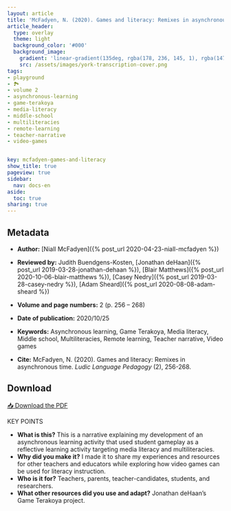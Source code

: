 ```yaml
---
layout: article
title: 'McFadyen, N. (2020). Games and literacy: Remixes in asynchronous time'
article_header:
  type: overlay
  theme: light
  background_color: '#000'
  background_image:
    gradient: 'linear-gradient(135deg, rgba(178, 236, 145, 1), rgba(147, 81, 182, 1))'
    src: /assets/images/york-transcription-cover.png
tags:
- playground
- 🏞
- volume 2
- asynchronous-learning
- game-terakoya
- media-literacy
- middle-school
- multiliteracies
- remote-learning
- teacher-narrative
- video-games


key: mcfadyen-games-and-literacy
show_title: true
pageview: true
sidebar:
  nav: docs-en
aside:
  toc: true
sharing: true
---
```



<meta name="citation_title" content="Games and literacy: Remixes in asynchronous time">
<meta name="citation_author" content="McFadyen, Niall">
<meta name="citation_publication_date" content="2020/10/25">
<meta name="citation_journal_title" content="Ludic Language Pedagogy">
<meta name="citation_volume" content="2">
<meta name="citation_firstpage" content="256">
<meta name="citation_lastpage" content="268">
<meta name="citation_pdf_url" content="http://www.llpjournal.org/assets/publication-pdfs/n-mcfadyen-game-and-literacy-remixes.pdf">


<!--more-->

## Metadata

- **Author:** [Niall McFadyen]({% post_url 2020-04-23-niall-mcfadyen %})
- **Reviewed by:** Judith Buendgens-Kosten, [Jonathan deHaan]({% post_url 2019-03-28-jonathan-dehaan %}), [Blair Matthews]({% post_url 2020-10-06-blair-matthews %}), [Casey Nedry]({% post_url 2019-03-28-casey-nedry %}), [Adam Sheard]({% post_url 2020-08-08-adam-sheard %})

- **Volume and page numbers:** 2 (p. 256 – 268)
- **Date of publication:** 2020/10/25
- **Keywords:** Asynchronous learning, Game Terakoya, Media literacy, Middle school, Multiliteracies, Remote learning, Teacher narrative, Video games

- **Cite:** McFadyen, N. (2020). Games and literacy: Remixes in asynchronous time. *Ludic Language Pedagogy* (2), 256-268.

## Download

<a class="button button--action button--rounded button--lg" href="/assets/publication-pdfs/n-mcfadyen-game-and-literacy-remixes.pdf"><i class="fas fa-file-download"></i> 📥 Download the PDF </a>

KEY POINTS

- **What is this?** This is a narrative explaining my development of an asynchronous learning activity that used student gameplay as a reflective learning activity targeting media literacy and multiliteracies.
- **Why did you make it?** I made it to share my experiences and resources for other teachers and educators while exploring how video games can be used for literacy instruction.
- **Who is it for?** Teachers, parents, teacher-candidates, students, and researchers.
- **What other resources did you use and adapt?** Jonathan deHaan’s Game Terakoya project.